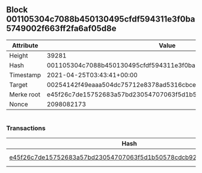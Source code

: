 ## Block 001105304c7088b450130495cfdf594311e3f0ba5749002f663ff2fa6af05d8e

Attribute | Value
--- | ---
Height | 39281
Hash | 001105304c7088b450130495cfdf594311e3f0ba5749002f663ff2fa6af05d8e
Timestamp | 2021-04-25T03:43:41+00:00
Target | 00254142f49eaaa504dc75712e8378ad5316cbcead634704b3734b6271167cc4
Merke root | e45f26c7de15752683a57bd23054707063f5d1b50578cdcb9240d43f47006268
Nonce | 2098082173

```

```

### Transactions

Hash | Amount
--- | ---
[e45f26c7de15752683a57bd23054707063f5d1b50578cdcb9240d43f47006268](e45f26c7de15752683a57bd23054707063f5d1b50578cdcb9240d43f47006268.md) | 10.00000000 SKEPTI 
